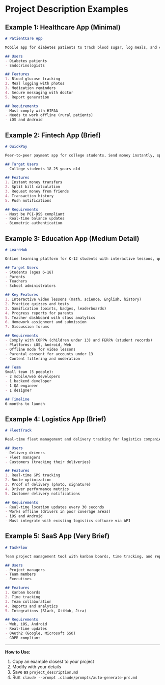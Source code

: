# Project Description Examples

## Example 1: Healthcare App (Minimal)

```markdown
# PatientCare App

Mobile app for diabetes patients to track blood sugar, log meals, and communicate with their endocrinologist.

## Users
- Diabetes patients
- Endocrinologists

## Features
1. Blood glucose tracking
2. Meal logging with photos
3. Medication reminders
4. Secure messaging with doctor
5. Report generation

## Requirements
- Must comply with HIPAA
- Needs to work offline (rural patients)
- iOS and Android
```

## Example 2: Fintech App (Brief)

```markdown
# QuickPay

Peer-to-peer payment app for college students. Send money instantly, split bills, and track expenses.

## Target Users
- College students 18-25 years old

## Features
1. Instant money transfers
2. Split bill calculation
3. Request money from friends
4. Transaction history
5. Push notifications

## Requirements
- Must be PCI-DSS compliant
- Real-time balance updates
- Biometric authentication
```

## Example 3: Education App (Medium Detail)

```markdown
# LearnHub

Online learning platform for K-12 students with interactive lessons, quizzes, and progress tracking for parents and teachers.

## Target Users
- Students (ages 6-18)
- Parents
- Teachers
- School administrators

## Key Features
1. Interactive video lessons (math, science, English, history)
2. Practice quizzes and tests
3. Gamification (points, badges, leaderboards)
4. Progress reports for parents
5. Teacher dashboard with class analytics
6. Homework assignment and submission
7. Discussion forums

## Requirements
- Comply with COPPA (children under 13) and FERPA (student records)
- Platforms: iOS, Android, Web
- Offline mode for video lessons
- Parental consent for accounts under 13
- Content filtering and moderation

## Team
Small team (5 people):
- 2 mobile/web developers
- 1 backend developer
- 1 QA engineer
- 1 designer

## Timeline
6 months to launch
```

## Example 4: Logistics App (Brief)

```markdown
# FleetTrack

Real-time fleet management and delivery tracking for logistics companies.

## Users
- Delivery drivers
- Fleet managers
- Customers (tracking their deliveries)

## Features
1. Real-time GPS tracking
2. Route optimization
3. Proof of delivery (photo, signature)
4. Driver performance metrics
5. Customer delivery notifications

## Requirements
- Real-time location updates every 30 seconds
- Works offline (drivers in poor coverage areas)
- iOS and Android
- Must integrate with existing logistics software via API
```

## Example 5: SaaS App (Very Brief)

```markdown
# TaskFlow

Team project management tool with kanban boards, time tracking, and reporting.

## Users
- Project managers
- Team members
- Executives

## Features
1. Kanban boards
2. Time tracking
3. Team collaboration
4. Reports and analytics
5. Integrations (Slack, GitHub, Jira)

## Requirements
- Web, iOS, Android
- Real-time updates
- OAuth2 (Google, Microsoft SSO)
- GDPR compliant
```

---

**How to Use:**
1. Copy an example closest to your project
2. Modify with your details
3. Save as `project_description.md`
4. Run: `claude --prompt .claude/prompts/auto-generate-prd.md`
